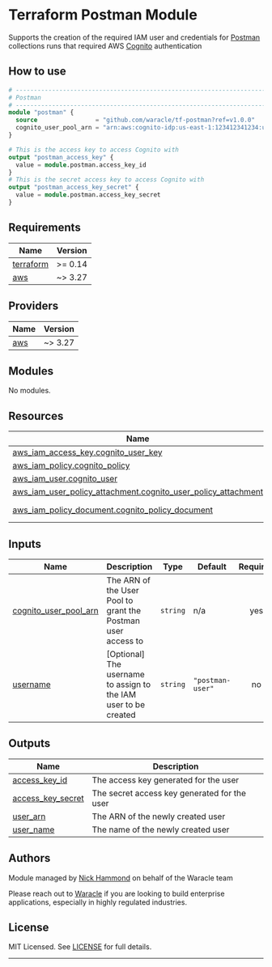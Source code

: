 # Terraform Postman Module

Supports the creation of the required IAM user and credentials for [Postman] collections runs that required AWS [Cognito] authentication

## How to use

```terraform
# -----------------------------------------------------------------------------
# Postman
# -----------------------------------------------------------------------------
module "postman" {
  source                = "github.com/waracle/tf-postman?ref=v1.0.0"
  cognito_user_pool_arn = "arn:aws:cognito-idp:us-east-1:123412341234:userpool/us-east-1_123412341"
}

# This is the access key to access Cognito with
output "postman_access_key" {
  value = module.postman.access_key_id
}
# This is the secret access key to access Cognito with
output "postman_access_key_secret" {
  value = module.postman.access_key_secret
}
```
<!-- BEGINNING OF PRE-COMMIT-TERRAFORM DOCS HOOK -->
## Requirements

| Name | Version |
|------|---------|
| <a name="requirement_terraform"></a> [terraform](#requirement\_terraform) | >= 0.14 |
| <a name="requirement_aws"></a> [aws](#requirement\_aws) | ~> 3.27 |

## Providers

| Name | Version |
|------|---------|
| <a name="provider_aws"></a> [aws](#provider\_aws) | ~> 3.27 |

## Modules

No modules.

## Resources

| Name | Type |
|------|------|
| [aws_iam_access_key.cognito_user_key](https://registry.terraform.io/providers/hashicorp/aws/latest/docs/resources/iam_access_key) | resource |
| [aws_iam_policy.cognito_policy](https://registry.terraform.io/providers/hashicorp/aws/latest/docs/resources/iam_policy) | resource |
| [aws_iam_user.cognito_user](https://registry.terraform.io/providers/hashicorp/aws/latest/docs/resources/iam_user) | resource |
| [aws_iam_user_policy_attachment.cognito_user_policy_attachment](https://registry.terraform.io/providers/hashicorp/aws/latest/docs/resources/iam_user_policy_attachment) | resource |
| [aws_iam_policy_document.cognito_policy_document](https://registry.terraform.io/providers/hashicorp/aws/latest/docs/data-sources/iam_policy_document) | data source |

## Inputs

| Name | Description | Type | Default | Required |
|------|-------------|------|---------|:--------:|
| <a name="input_cognito_user_pool_arn"></a> [cognito\_user\_pool\_arn](#input\_cognito\_user\_pool\_arn) | The ARN of the User Pool to grant the Postman user access to | `string` | n/a | yes |
| <a name="input_username"></a> [username](#input\_username) | [Optional] The username to assign to the IAM user to be created | `string` | `"postman-user"` | no |

## Outputs

| Name | Description |
|------|-------------|
| <a name="output_access_key_id"></a> [access\_key\_id](#output\_access\_key\_id) | The access key generated for the user |
| <a name="output_access_key_secret"></a> [access\_key\_secret](#output\_access\_key\_secret) | The secret access key generated for the user |
| <a name="output_user_arn"></a> [user\_arn](#output\_user\_arn) | The ARN of the newly created user |
| <a name="output_user_name"></a> [user\_name](#output\_user\_name) | The name of the newly created user |
<!-- END OF PRE-COMMIT-TERRAFORM DOCS HOOK -->


## Authors

Module managed by [Nick Hammond](https://github.com/nhammond101) on behalf of the Waracle team

Please reach out to [Waracle](https://waracle.com) if you are looking to build enterprise applications, especially in highly regulated industries.

## License

MIT Licensed. See [LICENSE](https://github.com/waracle/tf-postman/tree/main/LICENSE) for full details.

---

[Cognito]: https://aws.amazon.com/cognito/
[Postman]: https://www.postman.com/

